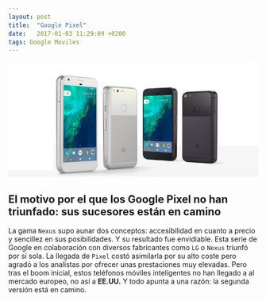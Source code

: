 ```yaml
---
layout: post
title:  "Google Pixel"
date:   2017-01-03 11:29:09 +0200
tags: Google Moviles
---
```


![imagen](/img/Google_Pixel.jpg)

## El motivo por el que los Google Pixel no han triunfado: sus sucesores están en camino

La gama `Nexus` supo aunar dos conceptos: accesibilidad en cuanto a 
precio y sencillez en sus posibilidades. Y su resultado fue envidiable. 
Esta serie de Google en colaboración con diversos fabricantes como `LG` 
o `Nexus` triunfó por sí sola. La llegada de `Pixel` costó asimilarla 
por su alto coste pero agradó a los analistas por ofrecer unas 
prestaciones muy elevadas. Pero tras el boom inicial, estos teléfonos 
móviles inteligentes no han llegado a al mercado europeo, no así a 
**EE.UU.** Y todo apunta a una razón: la segunda versión está en camino.
